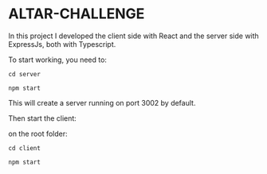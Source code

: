 # ALTAR-CHALLENGE

In this project I developed the client side with React and the server side with ExpressJs, both with Typescript.

To start working, you need to:


```
cd server

npm start
```
This will create a server running on port 3002 by default.

Then start the client:

on the root folder:
```
cd client

npm start
```

